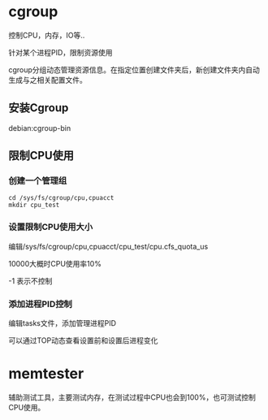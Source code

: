 # cgroup

控制CPU，内存，IO等..

针对某个进程PID，限制资源使用

cgroup分组动态管理资源信息。在指定位置创建文件夹后，新创建文件夹内自动生成与之相关配置文件。

## 安装Cgroup

debian:cgroup-bin

## 限制CPU使用

### 创建一个管理组

```shell
cd /sys/fs/cgroup/cpu,cpuacct
mkdir cpu_test
```

### 设置限制CPU使用大小

编辑/sys/fs/cgroup/cpu,cpuacct/cpu_test/cpu.cfs_quota_us

10000大概时CPU使用率10%

-1 表示不控制

### 添加进程PID控制

编辑tasks文件，添加管理进程PID

可以通过TOP动态查看设置前和设置后进程变化











# memtester

辅助测试工具，主要测试内存，在测试过程中CPU也会到100%，也可测试控制CPU使用。









